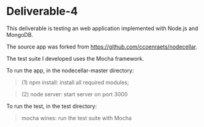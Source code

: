 Deliverable-4
=============
This deliverable is testing an web application implemented with Node.js and MongoDB.

The source app was forked from https://github.com/ccoenraets/nodecellar.

The test suite I developed uses the Mocha framework.

To run the app, in the nodecellar-master directory:

> (1) npm install: install all required modules;

> (2) node server: start server on port 3000

To run the test, in the test directory: 

> mocha wines: run the test suite with Mocha



